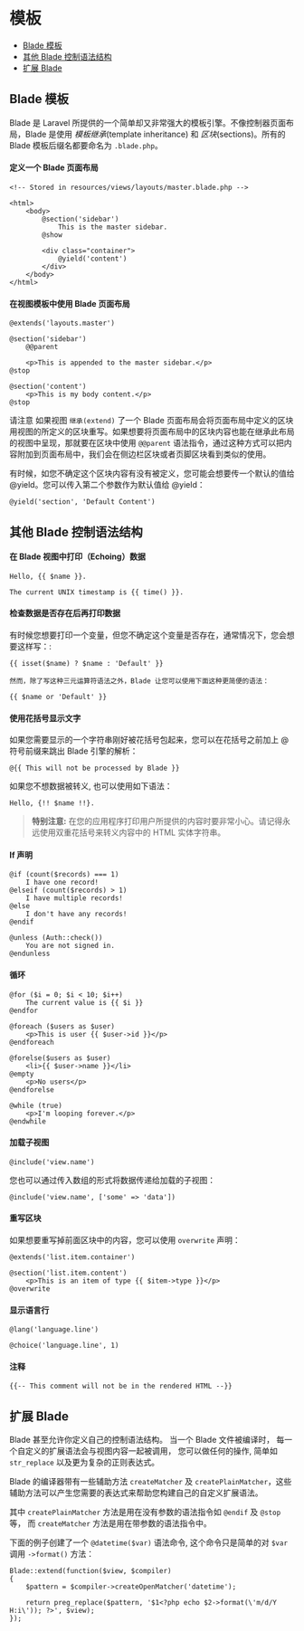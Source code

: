 # 模板

- [Blade 模板](#blade-templating)
- [其他 Blade 控制语法结构](#other-blade-control-structures)
- [扩展 Blade](#extending-blade)

<a name="blade-templating"></a>
## Blade 模板

Blade 是 Laravel 所提供的一个简单却又非常强大的模板引擎。不像控制器页面布局，Blade 是使用 _模板继承_(template inheritance) 和 _区块_(sections)。所有的 Blade 模板后缀名都要命名为 `.blade.php`。

#### 定义一个 Blade 页面布局

	<!-- Stored in resources/views/layouts/master.blade.php -->

	<html>
		<body>
			@section('sidebar')
				This is the master sidebar.
			@show

			<div class="container">
				@yield('content')
			</div>
		</body>
	</html>

#### 在视图模板中使用 Blade 页面布局

	@extends('layouts.master')

	@section('sidebar')
		@@parent

		<p>This is appended to the master sidebar.</p>
	@stop

	@section('content')
		<p>This is my body content.</p>
	@stop

请注意 如果视图 `继承(extend)` 了一个 Blade 页面布局会将页面布局中定义的区块用视图的所定义的区块重写。如果想要将页面布局中的区块内容也能在继承此布局的视图中呈现，那就要在区块中使用 `@@parent` 语法指令，通过这种方式可以把内容附加到页面布局中，我们会在侧边栏区块或者页脚区块看到类似的使用。

有时候，如您不确定这个区块内容有没有被定义，您可能会想要传一个默认的值给 @yield。您可以传入第二个参数作为默认值给 @yield：

	@yield('section', 'Default Content')

<a name="other-blade-control-structures"></a>
## 其他 Blade 控制语法结构

#### 在 Blade 视图中打印（Echoing）数据

	Hello, {{ $name }}.

	The current UNIX timestamp is {{ time() }}.

#### 检查数据是否存在后再打印数据

有时候您想要打印一个变量，但您不确定这个变量是否存在，通常情况下，您会想要这样写：:

	{{ isset($name) ? $name : 'Default' }}

	然而，除了写这种三元运算符语法之外，Blade 让您可以使用下面这种更简便的语法：

	{{ $name or 'Default' }}

#### 使用花括号显示文字

如果您需要显示的一个字符串刚好被花括号包起来，您可以在花括号之前加上 @ 符号前缀来跳出 Blade 引擎的解析：

	@{{ This will not be processed by Blade }}

如果您不想数据被转义, 也可以使用如下语法：

	Hello, {!! $name !!}.

> **特别注意:** 在您的应用程序打印用户所提供的内容时要非常小心。请记得永远使用双重花括号来转义内容中的 HTML 实体字符串。

#### If 声明

	@if (count($records) === 1)
		I have one record!
	@elseif (count($records) > 1)
		I have multiple records!
	@else
		I don't have any records!
	@endif

	@unless (Auth::check())
		You are not signed in.
	@endunless

#### 循环

	@for ($i = 0; $i < 10; $i++)
		The current value is {{ $i }}
	@endfor

	@foreach ($users as $user)
		<p>This is user {{ $user->id }}</p>
	@endforeach

	@forelse($users as $user)
	  	<li>{{ $user->name }}</li>
	@empty
	  	<p>No users</p>
	@endforelse

	@while (true)
		<p>I'm looping forever.</p>
	@endwhile

#### 加载子视图

	@include('view.name')

您也可以通过传入数组的形式将数据传递给加载的子视图：

	@include('view.name', ['some' => 'data'])

#### 重写区块

如果想要重写掉前面区块中的内容，您可以使用 `overwrite` 声明：

	@extends('list.item.container')

	@section('list.item.content')
		<p>This is an item of type {{ $item->type }}</p>
	@overwrite

#### 显示语言行

	@lang('language.line')

	@choice('language.line', 1)

#### 注释

	{{-- This comment will not be in the rendered HTML --}}

<a name="extending-blade"></a>
## 扩展 Blade

Blade 甚至允许你定义自己的控制语法结构。 当一个 Blade 文件被编译时， 每一个自定义的扩展语法会与视图内容一起被调用， 您可以做任何的操作, 简单如 `str_replace` 以及更为复杂的正则表达式。

Blade 的编译器带有一些辅助方法 `createMatcher` 及 `createPlainMatcher`，这些辅助方法可以产生您需要的表达式来帮助您构建自己的自定义扩展语法。

其中 `createPlainMatcher` 方法是用在没有参数的语法指令如 `@endif` 及 `@stop` 等， 而 `createMatcher` 方法是用在带参数的语法指令中。

下面的例子创建了一个 `@datetime($var)` 语法命令, 这个命令只是简单的对 `$var` 调用 `->format()` 方法：

	Blade::extend(function($view, $compiler)
	{
		$pattern = $compiler->createOpenMatcher('datetime');

		return preg_replace($pattern, '$1<?php echo $2->format(\'m/d/Y H:i\')); ?>', $view);
	});
